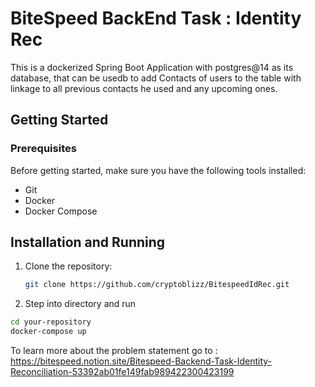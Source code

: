 # BiteSpeed BackEnd Task : Identity Rec 

This is a dockerized Spring Boot Application with postgres@14 as its database, 
that can be usedb to add Contacts of users to the table with linkage to all previous 
contacts he used and any upcoming ones.

## Getting Started

### Prerequisites

Before getting started, make sure you have the following tools installed:

- Git
- Docker
- Docker Compose
## Installation and Running 
1. Clone the repository:

   ```bash
   git clone https://github.com/cryptoblizz/BitespeedIdRec.git
3. Step into directory and run
```bash
cd your-repository
docker-compose up
```

To learn more about the problem statement go to : https://bitespeed.notion.site/Bitespeed-Backend-Task-Identity-Reconciliation-53392ab01fe149fab989422300423199

